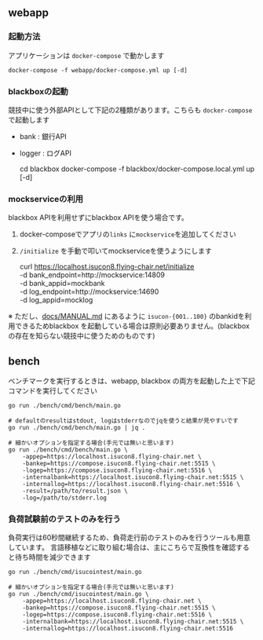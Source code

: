 ## webapp

### 起動方法

アプリケーションは `docker-compose` で動かします

	docker-compose -f webapp/docker-compose.yml up [-d]


### blackboxの起動

競技中に使う外部APIとして下記の2種類があります。こちらも `docker-compose` で起動します

- bank   : 銀行API
- logger : ログAPI

	cd blackbox
	docker-compose -f blackbox/docker-compose.local.yml up [-d]


### mockserviceの利用

blackbox APIを利用せずにblackbox APIを使う場合です。

1. docker-composeでアプリの`links` に`mockservice`を追加してください
2. `/initialize` を手動で叩いてmockserviceを使うようにします

	curl https://localhost.isucon8.flying-chair.net/initialize \
	    -d bank_endpoint=http://mockservice:14809 \
	    -d bank_appid=mockbank \
	    -d log_endpoint=http://mockservice:14690 \
	    -d log_appid=mocklog

※ ただし、[docs/MANUAL.md](docs/MANUAL.md) にあるように `isucon-{001..100}` のbankidを利用できるためblackbox を起動している場合は原則必要ありません。(blackboxの存在を知らない競技中に使うためのものです)


## bench

ベンチマークを実行するときは、webapp, blackbox の両方を起動した上で下記コマンドを実行してください

	go run ./bench/cmd/bench/main.go
	
	# defaultのresultはstdout, logはstderrなのでjqを使うと結果が見やすいです
	go run ./bench/cmd/bench/main.go | jq .
	
	# 細かいオプションを指定する場合(手元では無いと思います)
	go run ./bench/cmd/bench/main.go \
	    -appep=https://localhost.isucon8.flying-chair.net \
	    -bankep=https://compose.isucon8.flying-chair.net:5515 \
	    -logep=https://compose.isucon8.flying-chair.net:5516 \
	    -internalbank=https://localhost.isucon8.flying-chair.net:5515 \
	    -internallog=https://localhost.isucon8.flying-chair.net:5516 \
	    -result=/path/to/result.json \
	    -log=/path/to/stderr.log


### 負荷試験前のテストのみを行う

負荷実行は60秒間継続するため、負荷走行前のテストのみを行うツールも用意しています。
言語移植などに取り組む場合は、主にこちらで互換性を確認すると待ち時間を減少できます


	go run ./bench/cmd/isucointest/main.go
	
	# 細かいオプションを指定する場合(手元では無いと思います)
	go run ./bench/cmd/isucointest/main.go \
	    -appep=https://localhost.isucon8.flying-chair.net \
	    -bankep=https://compose.isucon8.flying-chair.net:5515 \
	    -logep=https://compose.isucon8.flying-chair.net:5516 \
	    -internalbank=https://localhost.isucon8.flying-chair.net:5515 \
	    -internallog=https://localhost.isucon8.flying-chair.net:5516
